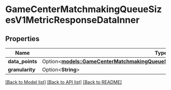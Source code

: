 # GameCenterMatchmakingQueueSizesV1MetricResponseDataInner

## Properties

Name | Type | Description | Notes
------------ | ------------- | ------------- | -------------
**data_points** | Option<[**models::GameCenterMatchmakingQueueSizesV1MetricResponseDataInnerDataPoints**](GameCenterMatchmakingQueueSizesV1MetricResponse_data_inner_dataPoints.md)> |  | [optional]
**granularity** | Option<**String**> |  | [optional]

[[Back to Model list]](../README.md#documentation-for-models) [[Back to API list]](../README.md#documentation-for-api-endpoints) [[Back to README]](../README.md)



